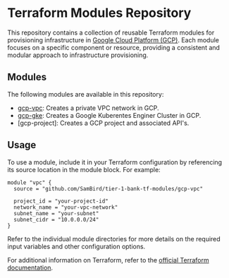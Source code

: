 
# Terraform Modules Repository

This repository contains a collection of reusable Terraform modules for provisioning infrastructure in [Google Cloud Platform (GCP)](https://cloud.google.com/). Each module focuses on a specific component or resource, providing a consistent and modular approach to infrastructure provisioning.

## Modules

The following modules are available in this repository:

-   [gcp-vpc](): Creates a private VPC network in GCP.
-   [gcp-gke](): Creates a Google Kuberentes Enginer Cluster in GCP.
-   [gcp-project]: Creates a GCP project and associated API's.

## Usage

To use a module, include it in your Terraform configuration by referencing its source location in the module block. For example:

    module "vpc" {
      source = "github.com/SamBird/tier-1-bank-tf-modules/gcp-vpc"
    
      project_id = "your-project-id"
      network_name = "your-vpc-network"
      subnet_name = "your-subnet"
      subnet_cidr = "10.0.0.0/24"
    } 

Refer to the individual module directories for more details on the required input variables and other configuration options.

For additional information on Terraform, refer to the [official Terraform documentation](https://www.terraform.io/docs/index.html).
